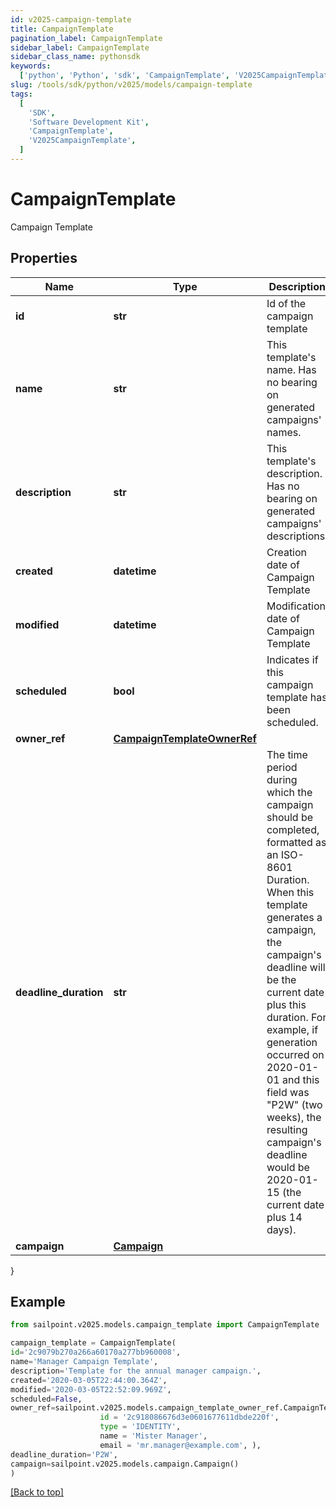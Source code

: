 ```yaml
---
id: v2025-campaign-template
title: CampaignTemplate
pagination_label: CampaignTemplate
sidebar_label: CampaignTemplate
sidebar_class_name: pythonsdk
keywords:
  ['python', 'Python', 'sdk', 'CampaignTemplate', 'V2025CampaignTemplate']
slug: /tools/sdk/python/v2025/models/campaign-template
tags:
  [
    'SDK',
    'Software Development Kit',
    'CampaignTemplate',
    'V2025CampaignTemplate',
  ]
---
```


# CampaignTemplate

Campaign Template

## Properties

| Name | Type | Description | Notes |
| --- | --- | --- | --- |
| **id** | **str** | Id of the campaign template | [optional] |
| **name** | **str** | This template's name. Has no bearing on generated campaigns' names. | [required] |
| **description** | **str** | This template's description. Has no bearing on generated campaigns' descriptions. | [required] |
| **created** | **datetime** | Creation date of Campaign Template | [required][readonly] |
| **modified** | **datetime** | Modification date of Campaign Template | [required][readonly] |
| **scheduled** | **bool** | Indicates if this campaign template has been scheduled. | [optional] [readonly] [default to False] |
| **owner_ref** | [**CampaignTemplateOwnerRef**](campaign-template-owner-ref) |  | [optional] |
| **deadline_duration** | **str** | The time period during which the campaign should be completed, formatted as an ISO-8601 Duration. When this template generates a campaign, the campaign's deadline will be the current date plus this duration. For example, if generation occurred on 2020-01-01 and this field was \"P2W\" (two weeks), the resulting campaign's deadline would be 2020-01-15 (the current date plus 14 days). | [optional] |
| **campaign** | [**Campaign**](campaign) |  | [required] |

}

## Example

```python
from sailpoint.v2025.models.campaign_template import CampaignTemplate

campaign_template = CampaignTemplate(
id='2c9079b270a266a60170a277bb960008',
name='Manager Campaign Template',
description='Template for the annual manager campaign.',
created='2020-03-05T22:44:00.364Z',
modified='2020-03-05T22:52:09.969Z',
scheduled=False,
owner_ref=sailpoint.v2025.models.campaign_template_owner_ref.CampaignTemplate_ownerRef(
                    id = '2c918086676d3e0601677611dbde220f',
                    type = 'IDENTITY',
                    name = 'Mister Manager',
                    email = 'mr.manager@example.com', ),
deadline_duration='P2W',
campaign=sailpoint.v2025.models.campaign.Campaign()
)

```

[[Back to top]](#)
